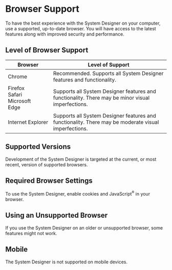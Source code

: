# Browser Support

To have the best experience with the System Designer on your computer, use a supported, up-to-date browser. You will have access to the latest features along with improved security and performance.

## Level of Browser Support

| Browser | Level of Support |
| ------------- | ------------- |
|  Chrome  |  Recommended. Supports all System Designer features and functionality.|
|  Firefox<br>Safari<br>Microsoft&nbsp;<br>Edge | Supports all System Designer features and functionality. There may be minor visual imperfections.  |
| Internet&nbsp;Explorer |  Supports all System Designer features and functionality. There may be moderate visual imperfections. |

## Supported Versions
Development of the System Designer is targeted at the current, or most recent, version of supported browsers.

## Required Browser Settings
To use the System Designer, enable cookies and JavaScript<sup>®</sup> in your browser.

<!-- ## Using a Virtual Browser
Browsers in virtual environments, such as Citrix<sup>®</sup> and VMware<sup>®</sup>, might not support all the System Designer functionality. For the best experience, use a supported browser on your local computer. -->

## Using an Unsupported Browser
If you use the System Designer on an older or unsupported browser, some features might not work.

## Mobile
The System Designer is not supported on mobile devices.
